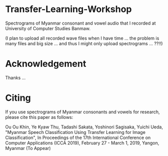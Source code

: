 # Transfer-Learning-Workshop
Spectrograms of Myanmar consonant and vowel audio that I recorded at University of Computer Studies Banmaw.

(I plan to upload all recorded wave files when I have time ... the problem is many files and big size ... and thus I might only upload spectrograms ... ??!!)

# Acknowledgement

Thanks ...

# Citing

If you use spectrograms of Myanmar consonants and vowels for research, please cite this paper as follows:

Ou Ou Khin, Ye Kyaw Thu, Tadashi Sakata, Yoshinori Sagisaka, Yuichi Ueda, "Myanmar Speech Classification
Using Transfer Learning for Image Classification", In Proceedings of the 17th International Conference on Computer Applications (ICCA 2019), February 27 - March 1, 2019, Yangon, Myanmar (To Appear)

